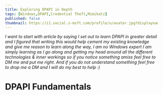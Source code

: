 ```yaml
---
title: Exploring DPAPI in Depth
tags: [Windows,DPAPI,Credential Theft,Mimikatz]
published: false
thumbnail: https://i1.social.s-msft.com/profile/u/avatar.jpg?displayname=laura.co&size=extralarge&version=00000000-0000-0000-0000-000000000001
---
```


*I want to start with article by saying I set out to learn DPAPI in greater detail and I figured that writing this would help cement my existing knowledge and give me reason to learn along the way, I am no Windows expert I am simply learning as I go along and getting my head around all the different technologies & inner workings so if you notice something amiss feel free to DM me and put me right. And if you do not understand something feel free to drop me a DM and I will do my best to help :)*





# [](#header-1)DPAPI Fundamentals 


